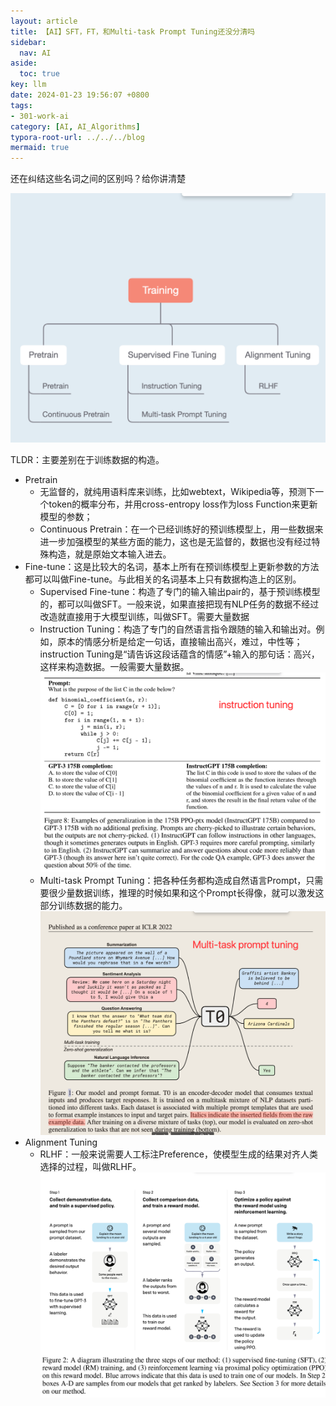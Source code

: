 ```yaml
---
layout: article
title: 【AI】SFT，FT，和Multi-task Prompt Tuning还没分清吗
sidebar:
  nav: AI
aside:
  toc: true
key: llm
date: 2024-01-23 19:56:07 +0800
tags:
- 301-work-ai
category: [AI, AI_Algorithms]
typora-root-url: ../../../blog
mermaid: true
---
```


还在纠结这些名词之间的区别吗？给你讲清楚

![image-20240129152812980](/assets/images/image-20240129152812980.png)

TLDR：主要差别在于训练数据的构造。

- Pretrain
  - 无监督的，就纯用语料库来训练，比如webtext，Wikipedia等，预测下一个token的概率分布，并用cross-entropy loss作为loss Function来更新模型的参数；
  - Continuous Pretrain：在一个已经训练好的预训练模型上，用一些数据来进一步加强模型的某些方面的能力，这也是无监督的，数据也没有经过特殊构造，就是原始文本输入进去。
- Fine-tune：这是比较大的名词，基本上所有在预训练模型上更新参数的方法都可以叫做Fine-tune。与此相关的名词基本上只有数据构造上的区别。
  - Supervised Fine-tune：构造了专门的输入输出pair的，基于预训练模型的，都可以叫做SFT。一般来说，如果直接把现有NLP任务的数据不经过改造就直接用于大模型训练，叫做SFT。需要大量数据
  - Instruction Tuning：构造了专门的自然语言指令跟随的输入和输出对。例如，原本的情感分析是给定一句话，直接输出高兴，难过，中性等；instruction Tuning是“请告诉这段话蕴含的情感”+输入的那句话：高兴，这样来构造数据。一般需要大量数据。![image-20240129152853378](/assets/images/image-20240129152853378.png)
  - Multi-task Prompt Tuning：把各种任务都构造成自然语言Prompt，只需要很少量数据训练，推理的时候如果和这个Prompt长得像，就可以激发这部分训练数据的能力。![image-20240129152836303](/assets/images/image-20240129152836303.png)
- Alignment Tuning
  - RLHF：一般来说需要人工标注Preference，使模型生成的结果对齐人类选择的过程，叫做RLHF。![image-20240129152913271](/assets/images/image-20240129152913271.png)


